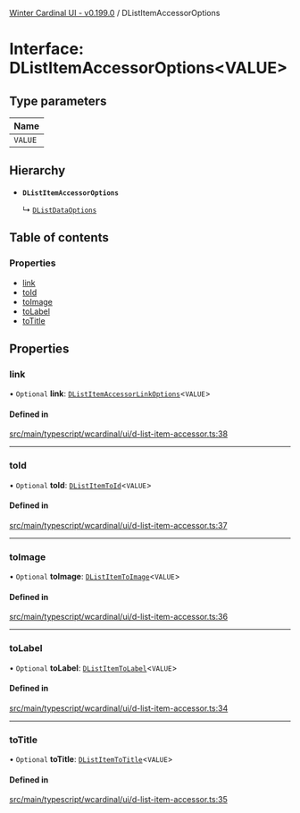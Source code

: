 [Winter Cardinal UI - v0.199.0](../index.md) / DListItemAccessorOptions

# Interface: DListItemAccessorOptions<VALUE\>

## Type parameters

| Name |
| :------ |
| `VALUE` |

## Hierarchy

- **`DListItemAccessorOptions`**

  ↳ [`DListDataOptions`](DListDataOptions.md)

## Table of contents

### Properties

- [link](DListItemAccessorOptions.md#link)
- [toId](DListItemAccessorOptions.md#toid)
- [toImage](DListItemAccessorOptions.md#toimage)
- [toLabel](DListItemAccessorOptions.md#tolabel)
- [toTitle](DListItemAccessorOptions.md#totitle)

## Properties

### link

• `Optional` **link**: [`DListItemAccessorLinkOptions`](DListItemAccessorLinkOptions.md)<`VALUE`\>

#### Defined in

[src/main/typescript/wcardinal/ui/d-list-item-accessor.ts:38](https://github.com/winter-cardinal/winter-cardinal-ui/blob/v0.199.0/src/main/typescript/wcardinal/ui/d-list-item-accessor.ts#L38)

___

### toId

• `Optional` **toId**: [`DListItemToId`](../index.md#dlistitemtoid)<`VALUE`\>

#### Defined in

[src/main/typescript/wcardinal/ui/d-list-item-accessor.ts:37](https://github.com/winter-cardinal/winter-cardinal-ui/blob/v0.199.0/src/main/typescript/wcardinal/ui/d-list-item-accessor.ts#L37)

___

### toImage

• `Optional` **toImage**: [`DListItemToImage`](../index.md#dlistitemtoimage)<`VALUE`\>

#### Defined in

[src/main/typescript/wcardinal/ui/d-list-item-accessor.ts:36](https://github.com/winter-cardinal/winter-cardinal-ui/blob/v0.199.0/src/main/typescript/wcardinal/ui/d-list-item-accessor.ts#L36)

___

### toLabel

• `Optional` **toLabel**: [`DListItemToLabel`](../index.md#dlistitemtolabel)<`VALUE`\>

#### Defined in

[src/main/typescript/wcardinal/ui/d-list-item-accessor.ts:34](https://github.com/winter-cardinal/winter-cardinal-ui/blob/v0.199.0/src/main/typescript/wcardinal/ui/d-list-item-accessor.ts#L34)

___

### toTitle

• `Optional` **toTitle**: [`DListItemToTitle`](../index.md#dlistitemtotitle)<`VALUE`\>

#### Defined in

[src/main/typescript/wcardinal/ui/d-list-item-accessor.ts:35](https://github.com/winter-cardinal/winter-cardinal-ui/blob/v0.199.0/src/main/typescript/wcardinal/ui/d-list-item-accessor.ts#L35)
